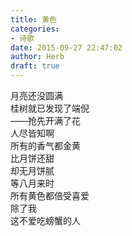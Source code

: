 ```yaml
---  
title: 黄色  
categories:  
- 诗歌  
date: 2015-09-27 22:47:02  
author: Herb  
draft: true
---    
```

月亮还没圆满    
桂树就已发现了端倪    
——抢先开满了花    
人尽皆知啊    
所有的香气都金黄    
比月饼还甜    
却无月饼腻    
等八月来时    
所有黄色都倍受喜爱    
除了我    
这不爱吃螃蟹的人  
